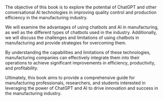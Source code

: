 

The objective of this book is to explore the potential of ChatGPT and other conversational AI technologies in improving quality control and production efficiency in the manufacturing industry.

We will examine the advantages of using chatbots and AI in manufacturing, as well as the different types of chatbots used in the industry. Additionally, we will discuss the challenges and limitations of using chatbots in manufacturing and provide strategies for overcoming them.

By understanding the capabilities and limitations of these technologies, manufacturing companies can effectively integrate them into their operations to achieve significant improvements in efficiency, productivity, and profitability.

Ultimately, this book aims to provide a comprehensive guide for manufacturing professionals, researchers, and students interested in leveraging the power of ChatGPT and AI to drive innovation and success in the manufacturing industry.


